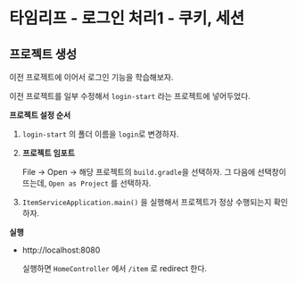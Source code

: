 # 타임리프 - 로그인 처리1 - 쿠키, 세션



## 프로젝트 생성

이전 프로젝트에 이어서 로그인 기능을 학습해보자.

이전 프로젝트를 일부 수정해서 `login-start` 라는 프로젝트에 넣어두었다.



**프로젝트 설정 순서**

1. `login-start` 의 폴더 이름을 `login`로 변경하자.

2. **프로젝트 임포트**

   File -> Open -> 해당 프로젝트의 `build.gradle`을 선택하자. 그 다음에 선택창이 뜨는데, `Open as Project` 를 선택하자.

3. `ItemServiceApplication.main()` 을 실행해서 프로젝트가 정상 수행되는지 확인하자.



**실행**

* http://localhost:8080

  실행하면 `HomeController` 에서 `/item` 로 redirect 한다.

  
